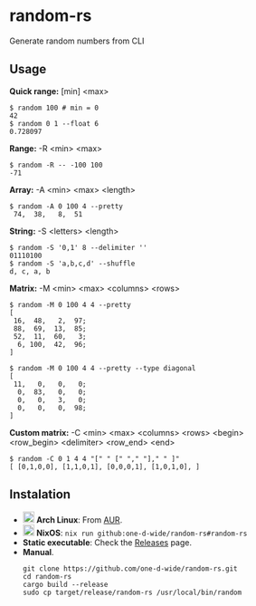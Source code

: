 # random-rs
Generate random numbers from CLI

## Usage

**Quick range:** \[min\] \<max\>
```fish
$ random 100 # min = 0
42
$ random 0 1 --float 6
0.728097
```

**Range:** -R \<min\> \<max\>
```fish
$ random -R -- -100 100
-71
```

**Array:** -A \<min\> \<max\> \<length\>
```fish
$ random -A 0 100 4 --pretty
 74,  38,   8,  51
```

**String:** -S \<letters\> \<length\>
```fish
$ random -S '0,1' 8 --delimiter ''
01110100
$ random -S 'a,b,c,d' --shuffle
d, c, a, b
```


**Matrix:** -M \<min\> \<max\> \<columns\> \<rows\>
```fish
$ random -M 0 100 4 4 --pretty
[
 16,  48,   2,  97;
 88,  69,  13,  85;
 52,  11,  60,   3;
  6, 100,  42,  96;
]

$ random -M 0 100 4 4 --pretty --type diagonal
[
 11,   0,   0,   0;
  0,  83,   0,   0;
  0,   0,   3,   0;
  0,   0,   0,  98;
]
```

**Custom matrix:** -C \<min\> \<max\> \<columns\> \<rows\> \<begin\> \<row_begin\> \<delimiter\> \<row_end\> \<end\>
```fish
$ random -C 0 1 4 4 "[" " [" "," "]," " ]"
[ [0,1,0,0], [1,1,0,1], [0,0,0,1], [1,0,1,0], ]
```

## Instalation
- <img src="https://www.monitorix.org/imgs/archlinux.png" weight="20" height="20"> **Arch Linux**: From [AUR](https://aur.archlinux.org/packages/random-rs).
- <img src="https://nixos.org/logo/nixos-logo-only-hires.png" weight="20" height="20"> **NixOS**: `nix run github:one-d-wide/random-rs#random-rs`
- **Static executable**: Check the [Releases](https://github.com/one-d-wide/random-rs/releases) page.
- **Manual**.
  ```shell
  git clone https://github.com/one-d-wide/random-rs.git
  cd random-rs
  cargo build --release
  sudo cp target/release/random-rs /usr/local/bin/random
  ```
